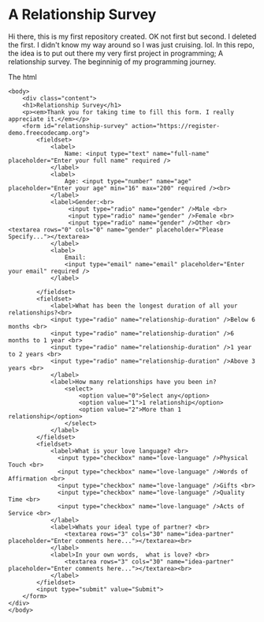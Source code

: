 # A Relationship Survey

Hi there, this is my first repository created. OK not first but second. I deleted the first. I didn't know my way around so I was just cruising. lol.
In this repo, the idea is to put out there my very first project in programming; A relationship survey. The beginninig of my programming journey.

The html

<!DOCTYPE html>
<html lang="en">
    <head>
        <meta charset="UTF-8">
        <title>Relationship Survey</title>
        <link rel="stylesheet" href="relationshipSurveyStyles.css">
    </head>
    
    <body>
        <div class="content">
        <h1>Relationship Survey</h1>
        <p><em>Thank you for taking time to fill this form. I really appreciate it.</em></p>
        <form id="relationship-survey" action="https://register-demo.freecodecamp.org">
            <fieldset>
                <label>
                    Name: <input type="text" name="full-name" placeholder="Enter your full name" required />
                </label>
                <label>
                    Age: <input type="number" name="age" placeholder="Enter your age" min="16" max="200" required /><br>
                </label>
                <label>Gender:<br>
                     <input type="radio" name="gender" />Male <br>
                     <input type="radio" name="gender" />Female <br>
                     <input type="radio" name="gender" />Other <br><textarea rows="0" cols="0" name="gender" placeholder="Please Specify..."></textarea>
                </label>
                <label>
                    Email: 
                    <input type="email" name="email" placeholder="Enter your email" required />
                </label>
                
            </fieldset>
            <fieldset>
                <label>What has been the longest duration of all your relationships?<br>
                <input type="radio" name="relationship-duration" />Below 6 months <br>
                <input type="radio" name="relationship-duration" />6 months to 1 year <br>
                <input type="radio" name="relationship-duration" />1 year to 2 years <br>
                <input type="radio" name="relationship-duration" />Above 3 years <br>
                </label>
                <label>How many relationships have you been in?
                    <select>
                        <option value="0">Select any</option>
                        <option value="1">1 relationship</option>
                        <option value="2">More than 1 relationship</option>
                    </select>
                </label>
            </fieldset>
            <fieldset>
                <label>What is your love language? <br>
                  <input type="checkbox" name="love-language" />Physical Touch <br>
                  <input type="checkbox" name="love-language" />Words of Affirmation <br>
                  <input type="checkbox" name="love-language" />Gifts <br>
                  <input type="checkbox" name="love-language" />Quality Time <br>
                  <input type="checkbox" name="love-language" />Acts of Service <br>
                </label>
                <label>Whats your ideal type of partner? <br>
                    <textarea rows="3" cols="30" name="idea-partner" placeholder="Enter comments here..."></textarea><br>
                </label>
                <label>In your own words,  what is love? <br>
                    <textarea rows="3" cols="30" name="idea-partner" placeholder="Enter comments here..."></textarea><br>
                </label>
            </fieldset>
            <input type="submit" value="Submit">
        </form>
    </div>
    </body>

</html>
